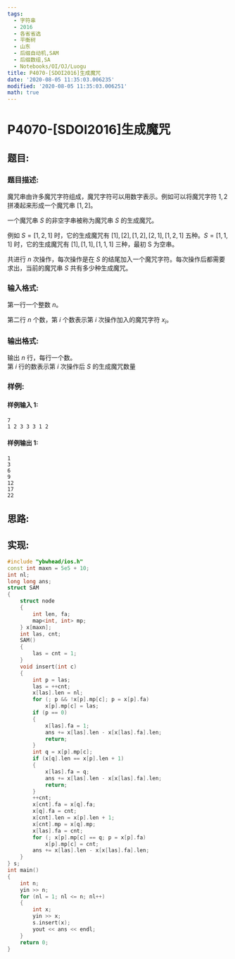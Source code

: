 ```yaml
---
tags:
  - 字符串
  - 2016
  - 各省省选
  - 平衡树
  - 山东
  - 后缀自动机,SAM
  - 后缀数组,SA
  - Notebooks/OI/OJ/Luogu
title: P4070-[SDOI2016]生成魔咒
date: '2020-08-05 11:35:03.006235'
modified: '2020-08-05 11:35:03.006251'
math: true
---
```


# P4070-[SDOI2016]生成魔咒

## 题目:

### 题目描述:

魔咒串由许多魔咒字符组成，魔咒字符可以用数字表示。例如可以将魔咒字符 $1,2$ 拼凑起来形成一个魔咒串 $[1,2]$。

一个魔咒串 $S$ 的非空字串被称为魔咒串 $S$ 的生成魔咒。

例如 $S=[1,2,1]$ 时，它的生成魔咒有 $[1],[2],[1,2],[2,1],[1,2,1]$ 五种。$S=[1,1,1]$ 时，它的生成魔咒有 $[1],[1,1],[1,1,1]$ 三种，最初 S 为空串。

共进行 $n$ 次操作，每次操作是在 $S$ 的结尾加入一个魔咒字符。每次操作后都需要求出，当前的魔咒串 $S$ 共有多少种生成魔咒。

### 输入格式:

第一行一个整数 $n$。

第二行 $n$ 个数，第 $i$ 个数表示第 $i$ 次操作加入的魔咒字符 $x_i$。

### 输出格式:

输出 $n$ 行，每行一个数。  
第 $i$ 行的数表示第 $i$ 次操作后 $S$ 的生成魔咒数量

### 样例:

#### 样例输入 1:

```
7
1 2 3 3 3 1 2
```

#### 样例输出 1:

```
1
3
6
9
12
17
22
```

## 思路:

## 实现:

```cpp
#include "ybwhead/ios.h"
const int maxn = 5e5 + 10;
int nl;
long long ans;
struct SAM
{
    struct node
    {
        int len, fa;
        map<int, int> mp;
    } x[maxn];
    int las, cnt;
    SAM()
    {
        las = cnt = 1;
    }
    void insert(int c)
    {
        int p = las;
        las = ++cnt;
        x[las].len = nl;
        for (; p && !x[p].mp[c]; p = x[p].fa)
            x[p].mp[c] = las;
        if (p == 0)
        {
            x[las].fa = 1;
            ans += x[las].len - x[x[las].fa].len;
            return;
        }
        int q = x[p].mp[c];
        if (x[q].len == x[p].len + 1)
        {
            x[las].fa = q;
            ans += x[las].len - x[x[las].fa].len;
            return;
        }
        ++cnt;
        x[cnt].fa = x[q].fa;
        x[q].fa = cnt;
        x[cnt].len = x[p].len + 1;
        x[cnt].mp = x[q].mp;
        x[las].fa = cnt;
        for (; x[p].mp[c] == q; p = x[p].fa)
            x[p].mp[c] = cnt;
        ans += x[las].len - x[x[las].fa].len;
    }
} s;
int main()
{
    int n;
    yin >> n;
    for (nl = 1; nl <= n; nl++)
    {
        int x;
        yin >> x;
        s.insert(x);
        yout << ans << endl;
    }
    return 0;
}
```

